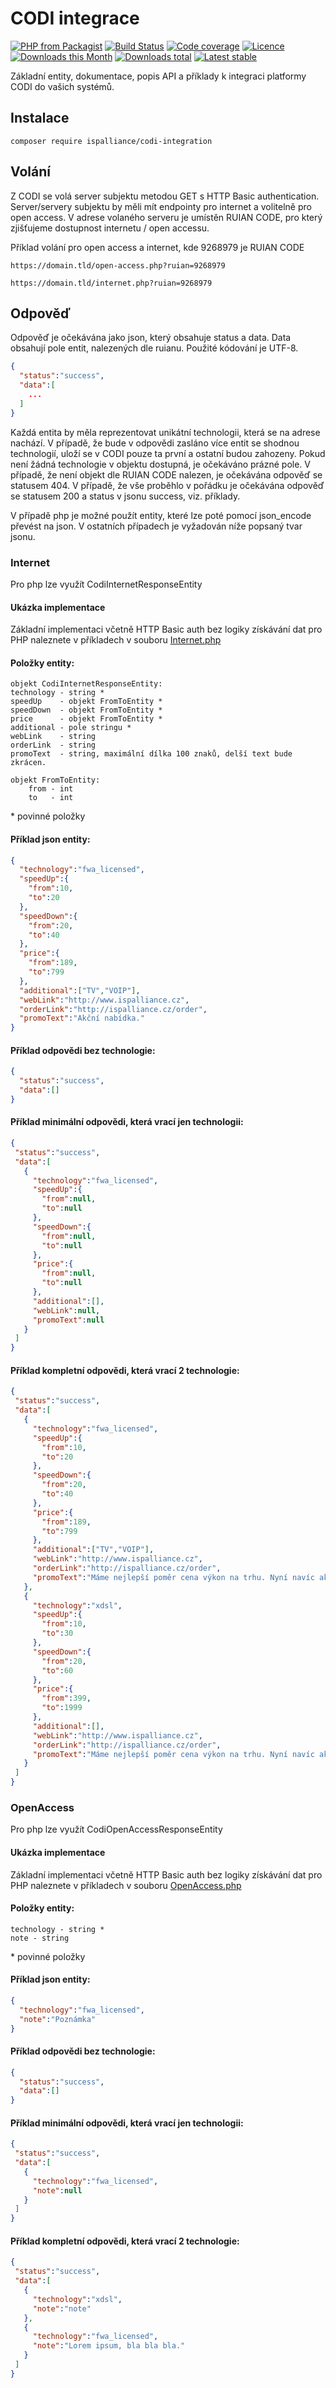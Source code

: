 # CODI integrace
[![PHP from Packagist](https://img.shields.io/packagist/php-v/ispalliance/codi-integration.svg?style=flat-square)](https://packagist.org/packages/ispalliance/codi-integration)
[![Build Status](https://img.shields.io/travis/ispalliance/codi-integration.svg?style=flat-square)](https://travis-ci.org/ispalliance/codi-integration)
[![Code coverage](https://img.shields.io/coveralls/ispalliance/codi-integration.svg?style=flat-square)](https://coveralls.io/r/ispalliance/codi-integration)
[![Licence](https://img.shields.io/packagist/l/ispalliance/codi-integration.svg?style=flat-square)](https://packagist.org/packages/ispalliance/codi-integration)
[![Downloads this Month](https://img.shields.io/packagist/dm/ispalliance/codi-integration.svg?style=flat-square)](https://packagist.org/packages/ispalliance/codi-integration)
[![Downloads total](https://img.shields.io/packagist/dt/ispalliance/codi-integration.svg?style=flat-square)](https://packagist.org/packages/ispalliance/codi-integration)
[![Latest stable](https://img.shields.io/packagist/v/grape-fluid/configuration.svg?style=flat-square)](https://packagist.org/packages/ispalliance/codi-integration)

Základní entity, dokumentace, popis API a příklady k integraci platformy CODI do vašich systémů.

## Instalace
```
composer require ispalliance/codi-integration
```

## Volání

Z CODI se volá server subjektu metodou GET s HTTP Basic authentication.
Server/servery subjektu by měli mít endpointy pro internet a volitelně pro open access.
V adrese volaného serveru je umístěn RUIAN CODE, pro který zjišťujeme dostupnost internetu / open accessu.

Příklad volání pro open access a internet, kde 9268979 je RUIAN CODE

```
https://domain.tld/open-access.php?ruian=9268979
```

```
https://domain.tld/internet.php?ruian=9268979
```

## Odpověď
Odpověď je očekávána jako json, který obsahuje status a data. Data obsahují pole entit, nalezených dle ruianu. Použité kódování je UTF-8.
```json
{
  "status":"success",
  "data":[
    ...
  ]
}
```

Každá entita by měla reprezentovat unikátní technologii, která se na adrese nachází.
V případě, že bude v odpovědi zasláno více entit se shodnou technologií, uloží se v CODI pouze ta  první a ostatní budou zahozeny.
Pokud není žádná technologie v objektu dostupná, je očekáváno prázné pole.
V případě, že není objekt dle RUIAN CODE nalezen, je očekávána odpověď se statusem 404.
V případě, že vše proběhlo v pořádku je očekávána odpověď se statusem 200 a status v jsonu success, viz. příklady.

V případě php je možné použít entity, které lze poté pomocí json_encode
převést na json. V ostatních případech je vyžadován níže popsaný tvar jsonu.

### Internet
Pro php lze využít CodiInternetResponseEntity

#### Ukázka implementace
Základní implementaci včetně HTTP Basic auth bez logiky získávání dat pro PHP naleznete v příkladech v souboru [Internet.php](examples/Internet.php)

#### Položky entity:

```
objekt CodiInternetResponseEntity:
technology - string *
speedUp    - objekt FromToEntity *
speedDown  - objekt FromToEntity *
price      - objekt FromToEntity *
additional - pole stringu *
webLink    - string
orderLink  - string
promoText  - string, maximální dílka 100 znaků, delší text bude zkrácen.
```
```
objekt FromToEntity:
    from - int
    to   - int
```
\* povinné položky

#### Příklad json entity:
```json
{
  "technology":"fwa_licensed",
  "speedUp":{
    "from":10,
    "to":20
  },
  "speedDown":{
    "from":20,
    "to":40
  },
  "price":{
    "from":189,
    "to":799
  },
  "additional":["TV","VOIP"],
  "webLink":"http://www.ispalliance.cz",
  "orderLink":"http://ispalliance.cz/order",
  "promoText":"Akční nabídka."
}
```

#### Příklad odpovědi bez technologie:
```json
{
  "status":"success",
  "data":[]
}
```

#### Příklad minimální odpovědi, která vrací jen technologii:
```json
{
 "status":"success",
 "data":[
   {
     "technology":"fwa_licensed",
     "speedUp":{
       "from":null,
       "to":null
     },
     "speedDown":{
       "from":null,
       "to":null
     },
     "price":{
       "from":null,
       "to":null
     },
     "additional":[],
     "webLink":null,
     "promoText":null
   }
 ]
}
```

#### Příklad kompletní odpovědi, která vrací 2 technologie:
```json
{
 "status":"success",
 "data":[
   {
     "technology":"fwa_licensed",
     "speedUp":{
       "from":10,
       "to":20
     },
     "speedDown":{
       "from":20,
       "to":40
     },
     "price":{
       "from":189,
       "to":799
     },
     "additional":["TV","VOIP"],
     "webLink":"http://www.ispalliance.cz",
     "orderLink":"http://ispalliance.cz/order",
     "promoText":"Máme nejlepší poměr cena výkon na trhu. Nyní navíc akční nabídku půl roku za polovic."
   },
   {
     "technology":"xdsl",
     "speedUp":{
       "from":10,
       "to":30
     },
     "speedDown":{
       "from":20,
       "to":60
     },
     "price":{
       "from":399,
       "to":1999
     },
     "additional":[],
     "webLink":"http://www.ispalliance.cz",
     "orderLink":"http://ispalliance.cz/order",
     "promoText":"Máme nejlepší poměr cena výkon na trhu. Nyní navíc akční nabídku půl roku za polovic."
   }
 ]
}
```

### OpenAccess

Pro php lze využít CodiOpenAccessResponseEntity

#### Ukázka implementace
Základní implementaci včetně HTTP Basic auth bez logiky získávání dat pro PHP naleznete v příkladech v souboru [OpenAccess.php](examples/OpenAccess.php)

#### Položky entity:
```
technology - string *
note - string
```
\* povinné položky

#### Příklad json entity:
```json
{
  "technology":"fwa_licensed",
  "note":"Poznámka"
}
```

#### Příklad odpovědi bez technologie:
```json
{
  "status":"success",
  "data":[]
}
```

#### Příklad minimální odpovědi, která vrací jen technologii:
```json
{
 "status":"success",
 "data":[
   {
     "technology":"fwa_licensed",
     "note":null
   }
 ]
}
```

#### Příklad kompletní odpovědi, která vrací 2 technologie:
```json
{
 "status":"success",
 "data":[
   {
     "technology":"xdsl",
     "note":"note"
   },
   {
     "technology":"fwa_licensed",
     "note":"Lorem ipsum, bla bla bla."
   }
 ]
}
```
